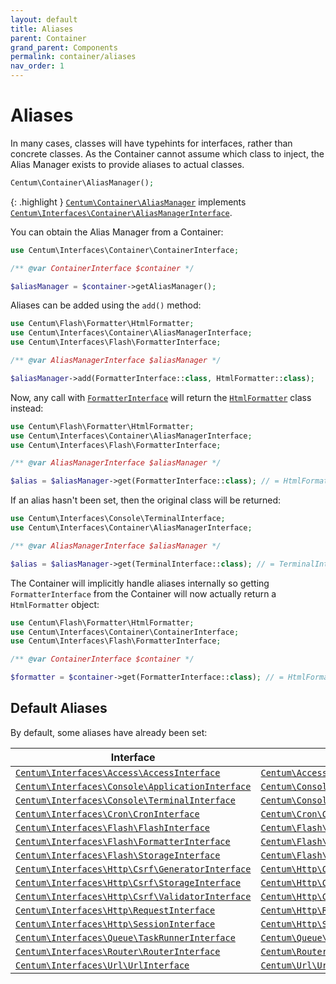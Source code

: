 ```yaml
---
layout: default
title: Aliases
parent: Container
grand_parent: Components
permalink: container/aliases
nav_order: 1
---
```




# Aliases

In many cases, classes will have typehints for interfaces, rather than concrete classes.
As the Container cannot assume which class to inject, the Alias Manager exists to provide aliases to actual classes.

```php
Centum\Container\AliasManager();
```

{: .highlight }
[`Centum\Container\AliasManager`](https://github.com/SidRoberts/centum/blob/development/src/Container/AliasManager.php) implements [`Centum\Interfaces\Container\AliasManagerInterface`](https://github.com/SidRoberts/centum/blob/development/src/Interfaces/Container/AliasManagerInterface.php).

You can obtain the Alias Manager from a Container:

```php
use Centum\Interfaces\Container\ContainerInterface;

/** @var ContainerInterface $container */

$aliasManager = $container->getAliasManager();
```

Aliases can be added using the `add()` method:

```php
use Centum\Flash\Formatter\HtmlFormatter;
use Centum\Interfaces\Container\AliasManagerInterface;
use Centum\Interfaces\Flash\FormatterInterface;

/** @var AliasManagerInterface $aliasManager */

$aliasManager->add(FormatterInterface::class, HtmlFormatter::class);
```

Now, any call with [`FormatterInterface`](https://github.com/SidRoberts/centum/blob/development/src/Interfaces/Flash/FormatterInterface.php) will return the [`HtmlFormatter`](https://github.com/SidRoberts/centum/blob/development/src/Flash/Formatter/HtmlFormatter.php) class instead:

```php
use Centum\Flash\Formatter\HtmlFormatter;
use Centum\Interfaces\Container\AliasManagerInterface;
use Centum\Interfaces\Flash\FormatterInterface;

/** @var AliasManagerInterface $aliasManager */

$alias = $aliasManager->get(FormatterInterface::class); // = HtmlFormatter::class
```

If an alias hasn't been set, then the original class will be returned:

```php
use Centum\Interfaces\Console\TerminalInterface;
use Centum\Interfaces\Container\AliasManagerInterface;

/** @var AliasManagerInterface $aliasManager */

$alias = $aliasManager->get(TerminalInterface::class); // = TerminalInterface::class
```

The Container will implicitly handle aliases internally so getting `FormatterInterface` from the Container will now actually return a `HtmlFormatter` object:

```php
use Centum\Flash\Formatter\HtmlFormatter;
use Centum\Interfaces\Container\ContainerInterface;
use Centum\Interfaces\Flash\FormatterInterface;

/** @var ContainerInterface $container */

$formatter = $container->get(FormatterInterface::class); // = HtmlFormatter object
```



## Default Aliases

By default, some aliases have already been set:

| Interface | Class |
| --------- | ----- |
| [`Centum\Interfaces\Access\AccessInterface`](https://github.com/SidRoberts/centum/blob/development/src/Interfaces/Access/AccessInterface.php) | [`Centum\Access\Access`](https://github.com/SidRoberts/centum/blob/development/src/Access/Access.php) |
| [`Centum\Interfaces\Console\ApplicationInterface`](https://github.com/SidRoberts/centum/blob/development/src/Interfaces/Console/ApplicationInterface.php) | [`Centum\Console\Application`](https://github.com/SidRoberts/centum/blob/development/src/Console/Application.php) |
| [`Centum\Interfaces\Console\TerminalInterface`](https://github.com/SidRoberts/centum/blob/development/src/Interfaces/Console/TerminalInterface.php) | [`Centum\Console\Terminal`](https://github.com/SidRoberts/centum/blob/development/src/Console/Terminal.php) |
| [`Centum\Interfaces\Cron\CronInterface`](https://github.com/SidRoberts/centum/blob/development/src/Interfaces/Cron/CronInterface.php) | [`Centum\Cron\Cron`](https://github.com/SidRoberts/centum/blob/development/src/Cron/Cron.php) |
| [`Centum\Interfaces\Flash\FlashInterface`](https://github.com/SidRoberts/centum/blob/development/src/Interfaces/Flash/FlashInterface.php) | [`Centum\Flash\Flash`](https://github.com/SidRoberts/centum/blob/development/src/Flash/Flash.php) |
| [`Centum\Interfaces\Flash\FormatterInterface`](https://github.com/SidRoberts/centum/blob/development/src/Interfaces/Flash/FormatterInterface.php) | [`Centum\Flash\Formatter\HtmlFormatter`](https://github.com/SidRoberts/centum/blob/development/src/Flash/Formatter/HtmlFormatter.php) |
| [`Centum\Interfaces\Flash\StorageInterface`](https://github.com/SidRoberts/centum/blob/development/src/Interfaces/Flash/StorageInterface.php) | [`Centum\Flash\Storage`](https://github.com/SidRoberts/centum/blob/development/src/Flash/Storage.php) |
| [`Centum\Interfaces\Http\Csrf\GeneratorInterface`](https://github.com/SidRoberts/centum/blob/development/src/Interfaces/Http/Csrf/GeneratorInterface.php) | [`Centum\Http\Csrf\Generator`](https://github.com/SidRoberts/centum/blob/development/src/Http/Csrf/Generator.php) |
| [`Centum\Interfaces\Http\Csrf\StorageInterface`](https://github.com/SidRoberts/centum/blob/development/src/Interfaces/Http/Csrf/StorageInterface.php) | [`Centum\Http\Csrf\Storage`](https://github.com/SidRoberts/centum/blob/development/src/Http/Csrf/Storage.php) |
| [`Centum\Interfaces\Http\Csrf\ValidatorInterface`](https://github.com/SidRoberts/centum/blob/development/src/Interfaces/Http/Csrf/ValidatorInterface.php) | [`Centum\Http\Csrf\Validator`](https://github.com/SidRoberts/centum/blob/development/src/Http/Csrf/Validator.php) |
| [`Centum\Interfaces\Http\RequestInterface`](https://github.com/SidRoberts/centum/blob/development/src/Interfaces/Http/RequestInterface.php) | [`Centum\Http\Request`](https://github.com/SidRoberts/centum/blob/development/src/Http/Request.php) |
| [`Centum\Interfaces\Http\SessionInterface`](https://github.com/SidRoberts/centum/blob/development/src/Interfaces/Http/SessionInterface.php) | [`Centum\Http\Session\GlobalSession`](https://github.com/SidRoberts/centum/blob/development/src/Http/Session/GlobalSession.php) |
| [`Centum\Interfaces\Queue\TaskRunnerInterface`](https://github.com/SidRoberts/centum/blob/development/src/Interfaces/Queue/TaskRunnerInterface.php) | [`Centum\Queue\TaskRunner`](https://github.com/SidRoberts/centum/blob/development/src/Queue/TaskRunner.php) |
| [`Centum\Interfaces\Router\RouterInterface`](https://github.com/SidRoberts/centum/blob/development/src/Interfaces/Router/RouterInterface.php) | [`Centum\Router\Router`](https://github.com/SidRoberts/centum/blob/development/src/Router/Router.php) |
| [`Centum\Interfaces\Url\UrlInterface`](https://github.com/SidRoberts/centum/blob/development/src/Interfaces/Url/UrlInterface.php) | [`Centum\Url\Url`](https://github.com/SidRoberts/centum/blob/development/src/Url/Url.php) |
